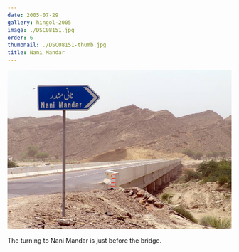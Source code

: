 ```yaml
---
date: 2005-07-29
gallery: hingol-2005
image: ./DSC08151.jpg
order: 6
thumbnail: ./DSC08151-thumb.jpg
title: Nani Mandar
---
```


![Nani Mandar](./DSC08151.jpg)

The turning to Nani Mandar is just before the bridge.